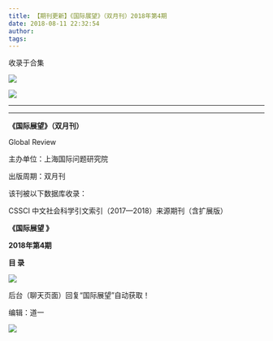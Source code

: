 ```yaml
---
title: 【期刊更新】《国际展望》（双月刊）2018年第4期
date: 2018-08-11 22:32:54
author: 
tags: 
---
```



收录于合集

![](/images/3645/2.gif)

  

  

![](/images/3645/3.png)

****

****

**《国际展望》（双月刊）**

Global Review  

主办单位：上海国际问题研究院

出版周期：双月刊

该刊被以下数据库收录：

CSSCI 中文社会科学引文索引（2017—2018）来源期刊（含扩展版）

  

  

 **《国际展望 》**

 **2018年第4期**

 **目 录**

 **![](/images/3645/4.png)**

后台（聊天页面）回复“国际展望”自动获取！

编辑：道一

![](/images/3645/5.gif)

  

